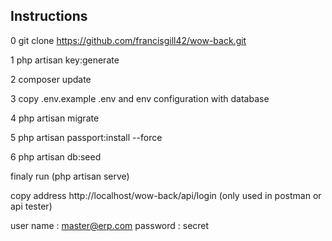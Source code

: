 Instructions
-------------

0  git clone https://github.com/francisgill42/wow-back.git

1 php artisan key:generate

2 composer update

3 copy .env.example .env and env configuration with database

4 php artisan migrate

5 php artisan passport:install --force

6 php artisan db:seed

finaly run (php artisan serve)

copy address http://localhost/wow-back/api/login (only used in postman or api tester)

user name : master@erp.com
password : secret
